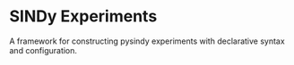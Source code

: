 # SINDy Experiments
A framework for constructing pysindy experiments with declarative syntax and
configuration.
